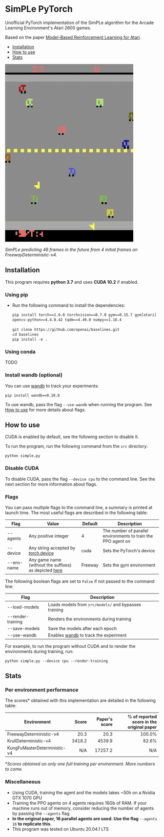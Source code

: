 # SimPLe PyTorch

Unofficial PyTorch implementation of the SimPLe algorithm for the Arcade Learning Environment's Atari 2600 games.

Based on the paper [Model-Based Reinforcement Learning for Atari](https://arxiv.org/abs/1903.00374).

- [Installation](#installation)
- [How to use](#how-to-use)
- [Stats](#stats)

![World model predictions on freeway](src/res/freeway_wm.gif)

*SimPLe predicting 46 frames in the future from 4 initial frames on FreewayDeterministic-v4.*

## Installation

This program requires **python 3.7** and uses **CUDA 10.2** if enabled.

### Using pip

- Run the following command to install the dependencies:
  ```shell script
  pip install torch==1.6.0 torchvision==0.7.0 gym==0.15.7 gym[atari] opencv-python==4.4.0.42 tqdm==4.49.0 numpy==1.16.4
  
  git clone https://github.com/openai/baselines.git
  cd baselines
  pip install -e .
  ```

### Using conda

TODO

### Install wandb (optional)

You can use [wandb](https://www.wandb.com/) to track your experiments:
```shell script
pip install wandb==0.10.8
```

To use wandb, pass the flag `--use-wandb` when running the program. See [How to use](#how-to-use) for more details about flags.

## How to use

CUDA is enabled by default, see the following section to disable it.

To run the program, run the following command from the `src` directory:
```shell script
python simple.py
```

### Disable CUDA

To disable CUDA, pass the flag `--device cpu` to the command line. See the next section for more information about flags.

### Flags

You can pass multiple flags to the command line, a summary is printed at launch time.
The most useful flags are described in the following table:

| Flag | Value | Default | Description |
| ---- | ----- | ------- | ----------- |
| --agents | Any positive integer | 4 | The number of parallel environments to train the PPO agent on |
| --device | Any string accepted by [torch.device](https://pytorch.org/docs/stable/tensor_attributes.html#device-doc) | cuda | Sets the PyTorch's device |
| --env-name | Any game name (without the suffixes) as depicted [here](https://gym.openai.com/envs/#atari) | Freeway | Sets the gym environment | 

The following boolean flags are set to `False` if not passed to the command line:

| Flag | Description |
| ---- | ----------- |
| --load-models | Loads models from `src/models/` and bypasses training |
| --render-training | Renders the environments during training |
| --save-models | Save the models after each epoch |
| --use-wandb | Enables [wandb](https://www.wandb.com/) to track the experiment |

For example, to run the program without CUDA and to render the environments during training, run:
```shell script
python simple.py --device cpu --render-training
```


## Stats

### Per environment performance

The scores* obtained with this implementation are detailed in the following table:

| Environment | Score | Paper's score | % of reported score in the original paper |
| ----------- | ---:  | ---:          | ---:                                      |
| FreewayDeterministic-v4 | 20.3 | 20.3 | 100.0% |
| KrullDeterministic-v4 | 3418.2 | 4539.9 | 82.6% |
| KungFuMasterDeterministic-v4 | N/A | 17257.2 | N/A |

**Scores obtained on only one full training per environment. More numbers to come.*

### Miscellaneous

- Using CUDA, training the agent and the models takes ~50h on a Nvidia GTX 1070 GPU
- Training the PPO agents on 4 agents requires 16Gb of RAM. If your machine runs out of memory, consider reducing the number of agents by passing the `--agents` flag 
- **In the original paper, 16 parallel agents are used. Use the flag** `--agents 16` **to replicate this.**
- This program was tested on Ubuntu 20.04.1 LTS